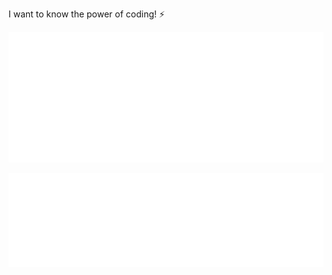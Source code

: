 I want to know the power of coding! ⚡

![Metrics](/metrics.plugin.isocalendar.svg)

![Metrics](/metrics.plugin.introduction.svg)

<!-- 
## 📩 Bot for download from TikTok
A Telegraf-based Telegram bot that saves TikTok videos in seconds and without a watermark

**Active users:** >1k
**URL:** https://t.me/savefromttbot -->

